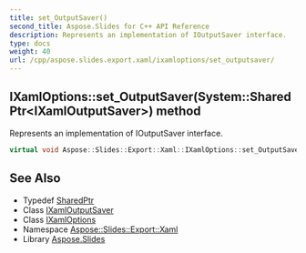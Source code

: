 ```yaml
---
title: set_OutputSaver()
second_title: Aspose.Slides for C++ API Reference
description: Represents an implementation of IOutputSaver interface.
type: docs
weight: 40
url: /cpp/aspose.slides.export.xaml/ixamloptions/set_outputsaver/
---
```

## IXamlOptions::set_OutputSaver(System::SharedPtr\<IXamlOutputSaver\>) method


Represents an implementation of IOutputSaver interface.

```cpp
virtual void Aspose::Slides::Export::Xaml::IXamlOptions::set_OutputSaver(System::SharedPtr<IXamlOutputSaver> value)=0
```

## See Also

* Typedef [SharedPtr](../../system/sharedptr/)
* Class [IXamlOutputSaver](../ixamloutputsaver/)
* Class [IXamlOptions](./)
* Namespace [Aspose::Slides::Export::Xaml](../)
* Library [Aspose.Slides](../../)